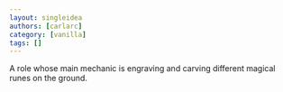 ```yaml
---
layout: singleidea
authors: [carlarc]
category: [vanilla]
tags: []
---
```

A role whose main mechanic is engraving and carving different magical runes on the ground.
